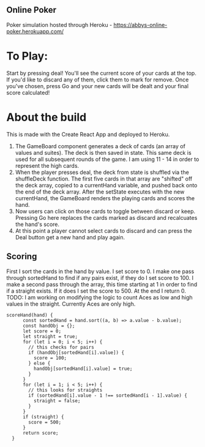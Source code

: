 ## Online Poker
Poker simulation hosted through Heroku - https://abbys-online-poker.herokuapp.com/

# To Play: 
Start by pressing deal! You'll see the current score of your cards at the top. If you'd like to discard any of them, click them to mark for remove. Once you've chosen, press Go and your new cards will be dealt and your final score calculated!

# About the build

This is made with the Create React App and deployed to Heroku. 
1. The GameBoard component generates a deck of cards (an array of values and suites). The deck is then saved in state. This same deck is used for all subsequent rounds of the game. I am using 11 - 14 in order to represent the high cards.
2. When the player presses deal, the deck from state is shuffled via the shuffleDeck function. The first five cards in that array are "shifted" off the deck array, copied to a currentHand variable, and pushed back onto the end of the deck array. After the setState executes with the new currentHand, the GameBoard renders the playing cards and scores the hand.
3. Now users can click on those cards to toggle between discard or keep. Pressing Go here replaces the cards marked as discard and recalcuates the hand's score. 
4. At this point a player cannot select cards to discard and can press the Deal button get a new hand and play again.

## Scoring 
First I sort the cards in the hand by value. I set score to 0. I make one pass through sortedHand to find if any pairs exist, if they do I set score to 100. I make a second pass through the array, this time starting at 1 in order to find if a straight exists. If it does I set the score to 500. At the end I return 0. 
TODO: I am working on modifying the logic to count Aces as low and high values in the straight. Currently Aces are only high.

``` 
scoreHand(hand) {
      const sortedHand = hand.sort((a, b) => a.value - b.value);
      const handObj = {};
      let score = 0;
      let straight = true;
      for (let i = 0; i < 5; i++) {
        // this checks for pairs
        if (handObj[sortedHand[i].value]) {
          score = 100;
        } else {
          handObj[sortedHand[i].value] = true;
        }
      }
      for (let i = 1; i < 5; i++) {
        // this looks for straights
        if (sortedHand[i].value - 1 !== sortedHand[i - 1].value) {
          straight = false;
        }
      }
      if (straight) {
        score = 500;
      }
      return score;
  } 
  ```
